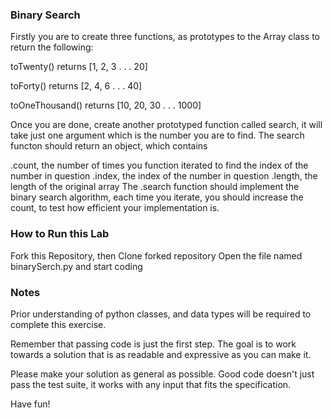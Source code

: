 ### Binary Search

Firstly you are to create three functions, as prototypes to the Array class to return the following:

toTwenty() returns [1, 2, 3 . . . 20]

toForty() returns [2, 4, 6 . . . 40]

toOneThousand() returns [10, 20, 30 . . . 1000]

Once you are done, create another prototyped function called search, it will take just one argument which is the number you are to find. The search functon should return an object, which contains

.count, the number of times you function iterated to find the index of the number in question
.index, the index of the number in question
.length, the length of the original array
The .search function should implement the binary search algorithm, each time you iterate, you should increase the count, to test how efficient your implementation is.

### How to Run this Lab

Fork this Repository, then Clone forked repository Open the file named binarySerch.py and start coding
### Notes

Prior understanding of python classes, and data types  will be required to complete this exercise.

Remember that passing code is just the first step. The goal is to work towards a solution that is as readable and expressive as you can make it.

Please make your solution as general as possible. Good code doesn't just pass the test suite, it works with any input that fits the specification.

Have fun!
